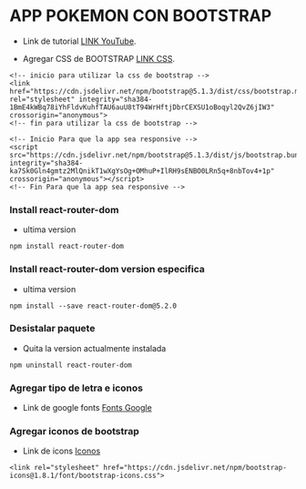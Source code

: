 # APP POKEMON CON BOOTSTRAP

* Link de tutorial [LINK YouTube](https://www.youtube.com/watch?v=CCjRTQnYmiE&list=PLSYvNiDPOgBz3062hN_RJw4yLwx4I0Z6R).


* Agregar CSS de BOOTSTRAP [LINK CSS](https://getbootstrap.com/docs/5.1/getting-started/introduction/).
```
<!-- inicio para utilizar la css de bootstrap -->
<link href="https://cdn.jsdelivr.net/npm/bootstrap@5.1.3/dist/css/bootstrap.min.css" rel="stylesheet" integrity="sha384-1BmE4kWBq78iYhFldvKuhfTAU6auU8tT94WrHftjDbrCEXSU1oBoqyl2QvZ6jIW3" crossorigin="anonymous">
<!-- fin para utilizar la css de bootstrap -->

<!-- Inicio Para que la app sea responsive -->
<script src="https://cdn.jsdelivr.net/npm/bootstrap@5.1.3/dist/js/bootstrap.bundle.min.js" integrity="sha384-ka7Sk0Gln4gmtz2MlQnikT1wXgYsOg+OMhuP+IlRH9sENBO0LRn5q+8nbTov4+1p" crossorigin="anonymous"></script>    
<!-- Fin Para que la app sea responsive --> 
```   
### Install react-router-dom
* ultima version
```
npm install react-router-dom
```

### Install react-router-dom version especifica
* ultima version
```
npm install --save react-router-dom@5.2.0
```

### Desistalar paquete
* Quita la version actualmente instalada
```
npm uninstall react-router-dom
```
### Agregar tipo de letra e iconos
* Link de google fonts [Fonts Google](https://fonts.google.com/)

### Agregar iconos de bootstrap
* Link de icons [Iconos](https://icons.getbootstrap.com/)
```
<link rel="stylesheet" href="https://cdn.jsdelivr.net/npm/bootstrap-icons@1.8.1/font/bootstrap-icons.css">
```
